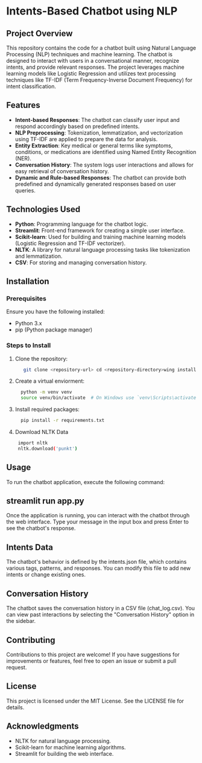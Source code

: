 # **Intents-Based Chatbot using NLP**

## **Project Overview**

This repository contains the code for a chatbot built using Natural Language Processing (NLP) techniques and machine learning. The chatbot is designed to interact with users in a conversational manner, recognize intents, and provide relevant responses. The project leverages machine learning models like Logistic Regression and utilizes text processing techniques like TF-IDF (Term Frequency-Inverse Document Frequency) for intent classification.

## **Features**

- **Intent-based Responses**: The chatbot can classify user input and respond accordingly based on predefined intents.
- **NLP Preprocessing**: Tokenization, lemmatization, and vectorization using TF-IDF are applied to prepare the data for analysis.
- **Entity Extraction**: Key medical or general terms like symptoms, conditions, or medications are identified using Named Entity Recognition (NER).
- **Conversation History**: The system logs user interactions and allows for easy retrieval of conversation history.
- **Dynamic and Rule-based Responses**: The chatbot can provide both predefined and dynamically generated responses based on user queries.
  
## **Technologies Used**

- **Python**: Programming language for the chatbot logic.
- **Streamlit**: Front-end framework for creating a simple user interface.
- **Scikit-learn**: Used for building and training machine learning models (Logistic Regression and TF-IDF vectorizer).
- **NLTK**: A library for natural language processing tasks like tokenization and lemmatization.
- **CSV**: For storing and managing conversation history.
  
## **Installation**

### Prerequisites

Ensure you have the following installed:
- Python 3.x
- pip (Python package manager)

### Steps to Install

1. Clone the repository:
   ```bash
      git clone <repository-url> cd <repository-directory>wing installed:
2. Create a virtual enviorment:
   ```bash
     python -m venv venv
     source venv/bin/activate  # On Windows use `venv\Scripts\activate`
3. Install required packages:
   ```bash
     pip install -r requirements.txt
4. Download NLTK Data
   ```bash
    import nltk
    nltk.download('punkt')

## **Usage**
To run the chatbot application, execute the following command:

## **streamlit run app.py**
Once the application is running, you can interact with the chatbot through the web interface. Type your message in the input box and press Enter to see the chatbot's response.

## **Intents Data**
The chatbot's behavior is defined by the intents.json file, which contains various tags, patterns, and responses. You can modify this file to add new intents or change existing ones.

## **Conversation History**
The chatbot saves the conversation history in a CSV file (chat_log.csv). You can view past interactions by selecting the "Conversation History" option in the sidebar.

## **Contributing**
Contributions to this project are welcome! If you have suggestions for improvements or features, feel free to open an issue or submit a pull request.

## **License**
This project is licensed under the MIT License. See the LICENSE file for details.

## **Acknowledgments**
- NLTK for natural language processing.
- Scikit-learn for machine learning algorithms.
- Streamlit for building the web interface.
